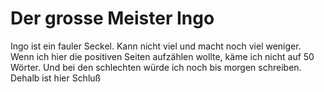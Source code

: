 # Der grosse Meister Ingo

Ingo ist ein fauler Seckel. Kann nicht viel und macht noch viel weniger.
Wenn ich hier die positiven Seiten aufzählen wollte, käme ich nicht auf 50 Wörter.
Und bei den schlechten würde ich noch bis morgen schreiben. Dehalb ist hier Schluß 